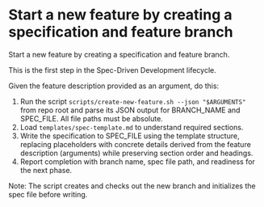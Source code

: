 # Start a new feature by creating a specification and feature branch








Start a new feature by creating a specification and feature branch.

This is the first step in the Spec-Driven Development lifecycle.

Given the feature description provided as an argument, do this:

1. Run the script `scripts/create-new-feature.sh --json "$ARGUMENTS"` from repo root and parse its JSON output for BRANCH_NAME and SPEC_FILE. All file paths must be absolute.
2. Load `templates/spec-template.md` to understand required sections.
3. Write the specification to SPEC_FILE using the template structure, replacing placeholders with concrete details derived from the feature description (arguments) while preserving section order and headings.
4. Report completion with branch name, spec file path, and readiness for the next phase.

Note: The script creates and checks out the new branch and initializes the spec file before writing.
